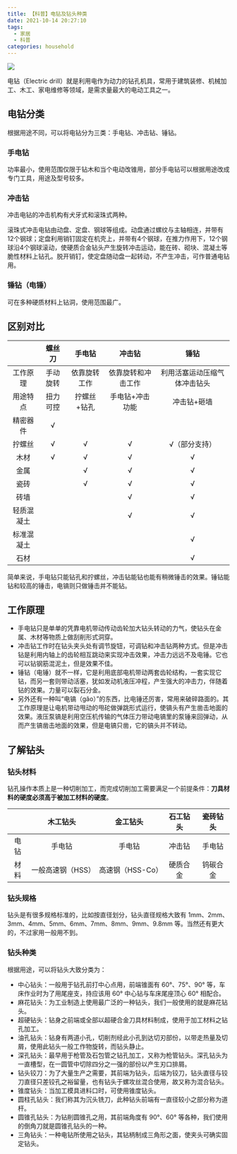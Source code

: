 ```yaml
---
title: 【科普】电钻及钻头种类
date: 2021-10-14 20:27:10
tags:
  - 家居
  - 科普
categories: household
---
```


![](/images/household/electric-drill-cover.jpeg)

电钻（Electric drill）就是利用电作为动力的钻孔机具，常用于建筑装修、机械加工、木工、家电维修等领域，是需求量最大的电动工具之一。


## 电钻分类

根据用途不同，可以将电钻分为三类：手电钻、冲击钻、锤钻。

### 手电钻

功率最小，使用范围仅限于钻木和当个电动改锥用，部分手电钻可以根据用途改成专门工具，用途及型号较多。

### 冲击钻

冲击电钻的冲击机构有犬牙式和滚珠式两种。

滚珠式冲击电钻由动盘、定盘、钢球等组成。动盘通过螺纹与主轴相连，并带有12个钢球；定盘利用销钉固定在机壳上，并带有4个钢球，在推力作用下，12个钢球沿4个钢球滚动，使硬质合金钻头产生旋转冲击运动，能在砖、砌块、混凝土等脆性材料上钻孔。脱开销钉，使定盘随动盘一起转动，不产生冲击，可作普通电钻用。

### 锤钻（电锤）

可在多种硬质材料上钻洞，使用范围最广。


## 区别对比

|            |  螺丝刀  |    手电钻    |       冲击钻       |             锤钻             |
| :--------: | :------: | :----------: | :----------------: | :--------------------------: |
|  工作原理  | 手动旋转 | 依靠旋转工作 | 依靠旋转和冲击工作 | 利用活塞运动压缩气体冲击钻头 |
|  用途特点  | 扭力可控 | 拧螺丝+钻孔  |  手电钻+冲击功能   |         冲击钻+砸墙          |
|  精密器件  |    √     |              |                    |                              |
|   拧螺丝   |    √     |      √       |         √          |        √（部分支持）         |
|    木材    |    √     |      √       |         √          |              √               |
|    金属    |          |      √       |         √          |              √               |
|    瓷砖    |          |      √       |         √          |              √               |
|    砖墙    |          |              |         √          |              √               |
| 轻质混凝土 |          |              |         √          |              √               |
| 标准混凝土 |          |              |                    |              √               |
|    石材    |          |              |                    |              √               |

简单来说，手电钻只能钻孔和拧螺丝，冲击钻能钻也能有稍微锤击的效果。锤钻能钻和较高的锤击，电镐则只做锤击并不能钻。



## 工作原理

- 手电钻只是单单的凭靠电机带动传动齿轮加大钻头转动的力气，使钻头在金属、木材等物质上做刮削形式洞穿。
- 冲击钻工作时在钻头夹头处有调节旋钮，可调钻和冲击钻两种方式。但是冲击钻是利用内轴上的齿轮相互跳动来实现冲击效果，冲击力远远不及电锤。它也可以钻钢筋混泥土，但是效果不佳。
- 锤钻（电锤）就不一样，它是利用底部电机带动两套齿轮结构，一套实现它钻，而另一套则带动活塞，犹如发动机液压冲程，产生强大的冲击力，伴随着钻的效果。力量可以裂石分金。
- 另外还有一种叫“电镐（gǎo）”的东西，比电锤还厉害，常用来破碎路面的。其工作原理是让电机带动甩动的甩砣做弹跳形式运行，使镐头有产生凿击地面的效果。液压泵镐是利用空压机传输的气体压力带动电镐里的泵锤来回弹动，从而产生镐凿击地面的效果，但是电镐只凿，它的镐头并不转动。



## 了解钻头

### 钻头材料

钻孔操作本质上是一种切削加工，而完成切削加工需要满足一个前提条件：**刀具材料的硬度必须高于被加工材料的硬度**。

|      |     木工钻头      |     金工钻头     | 石工钻头 | 瓷砖钻头 |
| :--: | :---------------: | :--------------: | :------: | :------: |
| 电钻 |      手电钻       |      手电钻      |  冲击钻  |  手电钻  |
| 材料 | 一般高速钢（HSS） | 高速钢（HSS-Co） | 硬质合金 | 钨碳合金 |

### 钻头规格

钻头是有很多规格标准的，比如按直径划分，钻头直径规格大致有 1mm、2mm、3mm、4mm、5mm、6mm、7mm、8mm、9mm、9.8mm 等。当然还有更大的，不过家用一般用不到。

### 钻头种类

根据用途，可以将钻头大致分类为：

- 中心钻头：一般用于钻孔前打中心点用，前端锥面有 60°、75°、90° 等，车床作业时为了用尾座支，持应该用 60° 中心钻与车床尾座顶心 60° 相配合。
- 麻花钻头：为工业制造上使用最广泛的一种钻头，我们一般使用的就是麻花钻头。
- 超硬钻头：钻身之前端或全部以超硬合金刀具材料制成，使用于加工材料之钻孔加工。
- 油孔钻头：钻身有两道小孔，切削剂经此小孔到达切刃部份，以带走热量及切屑，使用此钻头一般工作物旋转，而钻头静止。
- 深孔钻头：最早用于枪管及石包管之钻孔加工，又称为枪管钻头。深孔钻头为一直槽型，在一圆管中切除四分之一强的部份以产生刃口排屑。
- 钻头铰刀：为了大量生产之需要，其前端为钻头，后端为铰刀，钻头直径与铰刀直径只差铰孔之裕留量，也有钻头于螺攻丝混合使用，故又称为混合钻头。
- 锥度钻头：当加工模具进料口时，可使用锥度钻头。 
- 圆柱孔钻头：我们称其为沉头铣刀，此种钻头前端有一直径较小之部分称为道杆。
- 圆锥孔钻头：为钻削圆锥孔之用，其前端角度有 90°、60° 等各种，我们使用的倒角刀就是圆锥孔钻头的一种。
- 三角钻头：一种电钻所使用之钻头，其钻柄制成三角形之面，使夹头可确实固定钻头。

